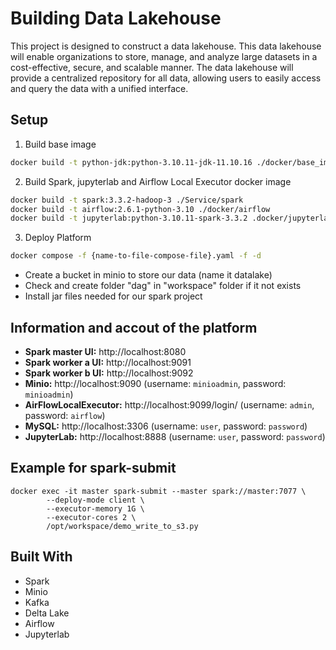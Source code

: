 # Building Data Lakehouse

This project is designed to construct a data lakehouse. This data lakehouse will enable organizations to store, manage, and analyze large datasets in a cost-effective, secure, and scalable manner. The data lakehouse will provide a centralized repository for all data, allowing users to easily access and query the data with a unified interface.

## Setup
1. Build base image 
```bash
docker build -t python-jdk:python-3.10.11-jdk-11.10.16 ./docker/base_image
```
2. Build Spark, jupyterlab and Airflow Local Executor docker image
```bash
docker build -t spark:3.3.2-hadoop-3 ./Service/spark
docker build -t airflow:2.6.1-python-3.10 ./docker/airflow
docker build -t jupyterlab:python-3.10.11-spark-3.3.2 .docker/jupyterlab
```
3. Deploy Platform

```bash
docker compose -f {name-to-file-compose-file}.yaml -f -d
```
  - Create a bucket in minio to store our data (name it datalake)
  - Check and create folder "dag" in "workspace" folder if it not exists
  - Install jar files needed for our spark project

## Information and accout of the platform

- **Spark master UI:**    http://localhost:8080
- **Spark worker a UI:**  http://localhost:9091
- **Spark worker b UI:**  http://localhost:9092
- **Minio:**  http://localhost:9090 (username: `minioadmin`, password: `minioadmin`)
- **AirFlowLocalExecutor:** http://localhost:9099/login/  (username: `admin`, password: `airflow`)
- **MySQL:** http://localhost:3306  (username: `user`, password: `password`)
- **JupyterLab:** http://localhost:8888  (username: `user`, password: `password`)

## Example for spark-submit
```
docker exec -it master spark-submit --master spark://master:7077 \
        --deploy-mode client \
        --executor-memory 1G \
        --executor-cores 2 \
        /opt/workspace/demo_write_to_s3.py
```

## Built With
- Spark
- Minio
- Kafka
- Delta Lake
- Airflow
- Jupyterlab

